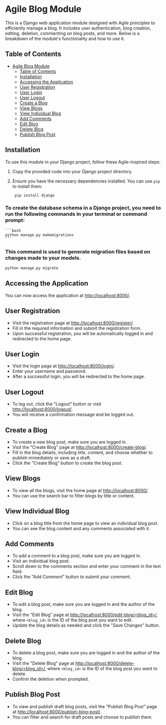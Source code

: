 # Agile Blog Module

This is a Django web application module designed with Agile principles to efficiently manage a blog. It includes user authentication, blog creation, editing, deletion, commenting on blog posts, and more. Below is a breakdown of the module's functionality and how to use it.

## Table of Contents

- [Agile Blog Module](#agile-blog-module)
  - [Table of Contents](#table-of-contents)
  - [Installation](#installation)
  - [Accessing the Application](#accessing-the-application)
  - [User Registration](#user-registration)
  - [User Login](#user-login)
  - [User Logout](#user-logout)
  - [Create a Blog](#create-a-blog)
  - [View Blogs](#view-blogs)
  - [View Individual Blog](#view-individual-blog)
  - [Add Comments](#add-comments)
  - [Edit Blog](#edit-blog)
  - [Delete Blog](#delete-blog)
  - [Publish Blog Post](#publish-blog-post)

## Installation<a name="installation"></a>

To use this module in your Django project, follow these Agile-inspired steps:

1. Copy the provided code into your Django project directory.

2. Ensure you have the necessary dependencies installed. You can use `pip` to install them:

   ```bash
    pip install django
    ```

    
### To create the database schema in a Django project, you need to run the following commands in your terminal or command prompt:

    ```bash
    python manage.py makemigrations
    ```

### This command is used to generate migration files based on changes made to your models.

 ``` bash
python manage.py migrate
```

## Accessing the Application
You can now access the application at [http://localhost:8000/](http://localhost:8000/).

## User Registration<a name="user-registration"></a>
- Visit the registration page at [http://localhost:8000/register/](http://localhost:8000/register/).
- Fill in the required information and submit the registration form.
- Upon successful registration, you will be automatically logged in and redirected to the home page.

## User Login<a name="user-login"></a>
- Visit the login page at [http://localhost:8000/login/](http://localhost:8000/login/).
- Enter your username and password.
- After a successful login, you will be redirected to the home page.

## User Logout<a name="user-logout"></a>
- To log out, click the "Logout" button or visit [http://localhost:8000/logout/](http://localhost:8000/logout/).
- You will receive a confirmation message and be logged out.

## Create a Blog<a name="create-a-blog"></a>
- To create a new blog post, make sure you are logged in.
- Visit the "Create Blog" page at [http://localhost:8000/create-blog/](http://localhost:8000/create-blog/).
- Fill in the blog details, including title, content, and choose whether to publish immediately or save as a draft.
- Click the "Create Blog" button to create the blog post.

## View Blogs<a name="view-blogs"></a>
- To view all the blogs, visit the home page at [http://localhost:8000/](http://localhost:8000/).
- You can use the search bar to filter blogs by title or content.

## View Individual Blog<a name="view-individual-blog"></a>
- Click on a blog title from the home page to view an individual blog post.
- You can see the blog content and any comments associated with it.

## Add Comments<a name="add-comments"></a>
- To add a comment to a blog post, make sure you are logged in.
- Visit an individual blog post.
- Scroll down to the comments section and enter your comment in the text field.
- Click the "Add Comment" button to submit your comment.

## Edit Blog<a name="edit-blog"></a>
- To edit a blog post, make sure you are logged in and the author of the blog.
- Visit the "Edit Blog" page at [http://localhost:8000/edit-blog/<blog_id>/](http://localhost:8000/edit-blog/<blog_id>/), where `<blog_id>` is the ID of the blog post you want to edit.
- Update the blog details as needed and click the "Save Changes" button.

## Delete Blog<a name="delete-blog"></a>
- To delete a blog post, make sure you are logged in and the author of the blog.
- Visit the "Delete Blog" page at [http://localhost:8000/delete-blog/<blog_id>/](http://localhost:8000/delete-blog/<blog_id>/), where `<blog_id>` is the ID of the blog post you want to delete.
- Confirm the deletion when prompted.

## Publish Blog Post<a name="publish-blog-post"></a>
- To view and publish draft blog posts, visit the "Publish Blog Post" page at [http://localhost:8000/publish-blog-post/](http://localhost:8000/publish-blog-post/).
- You can filter and search for draft posts and choose to publish them.


